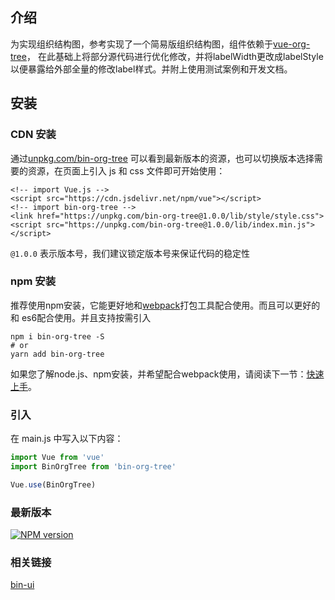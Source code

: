 ## 介绍

为实现组织结构图，参考实现了一个简易版组织结构图，组件依赖于[vue-org-tree](https://github.com/hukaibaihu/vue-org-tree)，
在此基础上将部分源代码进行优化修改，并将labelWidth更改成labelStyle以便暴露给外部全量的修改label样式。并附上使用测试案例和开发文档。

## 安装

### CDN 安装

通过[unpkg.com/bin-org-tree](https://unpkg.com/bin-org-tree/) 可以看到最新版本的资源，也可以切换版本选择需要的资源，在页面上引入 js 和 css
文件即可开始使用：

```
<!-- import Vue.js -->
<script src="https://cdn.jsdelivr.net/npm/vue"></script>
<!-- import bin-org-tree -->
<link href="https://unpkg.com/bin-org-tree@1.0.0/lib/style/style.css">
<script src="https://unpkg.com/bin-org-tree@1.0.0/lib/index.min.js"></script>
```
    
`@1.0.0` 表示版本号，我们建议锁定版本号来保证代码的稳定性

### npm 安装

推荐使用npm安装，它能更好地和[webpack](https://webpack.js.org/)打包工具配合使用。而且可以更好的和
es6配合使用。并且支持按需引入

```shell
npm i bin-org-tree -S
# or 
yarn add bin-org-tree
```

如果您了解node.js、npm安装，并希望配合webpack使用，请阅读下一节：[快速上手](/#/start)。

### 引入

在 main.js 中写入以下内容：

```javascript
import Vue from 'vue'
import BinOrgTree from 'bin-org-tree'

Vue.use(BinOrgTree)
```

### 最新版本

[![NPM version](https://img.shields.io/npm/v/bin-tree-org.svg)](https://www.npmjs.com/package/bin-tree-org)

### 相关链接

[bin-ui](https://wangbin3162.github.io/docs/bin-ui/)

